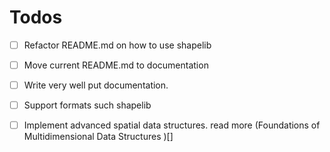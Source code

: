# Todos
- [ ] Refactor README.md on how to use shapelib  
- [ ] Move current README.md to documentation  
- [ ] Write very well put documentation.
- [ ] Support formats such shapelib
- [ ] Implement advanced spatial data structures. read more (Foundations of Multidimensional Data Structures )[]

